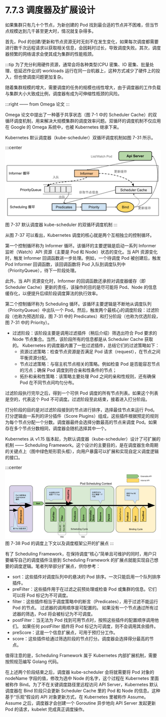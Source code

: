 # 7.7.3 调度器及扩展设计

如果集群只有几十个节点，为新创建的 Pod 找到最合适的节点并不困难，但当节点规模达到几千甚至更大时，情况就复杂得多。

首先，Pod 的创建/更新和节点资源无时无刻不在发生变化，如果每次调度都需要进行数千次远程请求以获取相关信息，会因耗时过长，导致调度失败。其次，调度器频繁的网络请求会使其成为集群的性能瓶颈。

:::tip <a/>
为了充分利用硬件资源，通常会将各种类型(CPU 密集、IO 密集、批量处理、低延迟作业)的 workloads 运行在同一台机器上，这种方式减少了硬件上的投入，但也使调度问题更加复杂。

随着集群规模的增大，需要调度的任务的规模也线性增大，由于调度器的工作负载与集群大小大致成比例，调度器有成为可伸缩性瓶颈的风险。

:::right
—— from Omega 论文
:::

Omega 论文中提出了一种基于共享状态（图 7-1 中的 Scheduler Cache）的双循环调度机制，用来解决大规模集群的调度效率问题。双循环的调度机制不仅应用在 Google 的 Omega 系统中，也被 Kubernetes 继承下来。

Kubernetes 默认调度器（kube-scheduler）双循环调度机制如图 7-31 所示。

:::center
  ![](../assets/kube-scheduler.svg)<br/>
  图 7-37 默认调度器 kube-scheduler 的双循环调度机制
:::

从图 7-37 可以看出，Kubernetes 调度的核心就是两个互相独立的控制循环。

第一个控制循环称为 Informer 循环。该循环的主要逻辑是启动一系列 Informer 监听（Watch）API 资源（主要是 Pod 和 Node）状态的变化。当 API 资源变化时，触发 Informer 回调函数进一步处理。例如，一个待调度 Pod 被创建后，触发 Pod Informer 回调函数，该回调函数将 Pod 入队到调度队列中（PriorityQueue），待下一阶段处理。

此外，当 API 资源变化时，Informer 的回调函数还承担对调度器缓存（即 Scheduler Cache）更新的责任，该操作的目的是尽可能将 Pod、Node 的信息缓存化，以便提升后续阶段调度算法的执行效率。

第二个控制循环称为 Scheduling 循环。该循环主要逻辑是不断地从调度队列（PriorityQueue）中出队一个 Pod。然后，触发两个最核心的调度阶段：过滤阶段（也称为预选阶段，图 7-31 中的 Predicates）和打分阶段（也称为优选阶段，图 7-31 中的 Priority）。

- 过滤阶段：该阶段主要是调用过滤插件（稍后介绍）筛选出符合 Pod 要求的 Node 节点集合。当然，该阶段所有的信息都是从 Scheduler Cache 获取的。 Kubernetes 的调度器内置了一批过滤插件，总结它们的过滤策略如下：
  - 资源过滤策略：检查节点资源是否满足 Pod 请求（request），在节点之间平衡资源分配。
  - 节点过滤策略：与宿主机节点相关的策略。例如检查 Pod 是否能容忍节点的污点；确保 Pod 调度到符合亲和性条件的节点；
  - 拓扑和亲和性策略：该策略主要处理 Pod 之间的亲和性规则，还有确保 Pod 在不同节点间均匀分布。

过滤阶段执行完毕之后，得到一个可供 Pod 调度的所有节点列表。如果这个列表是空的，代表这个 Pod 不可调度。过滤阶段至此结束，接着进入打分阶段。

打分阶段的目的是对过滤阶段接到的节点进行排序，选择最佳节点来运行 Pod。打分逻辑由一系列的评分插件（Score Plugins）组成，这些插件根据预定的规则为每个节点分配一个分数。调度器最终会选择分数最高的节点来调度 Pod。如果存在多个节点分数相同，调度器会随机选择其中一个。



Kubernetes 从 v1.15 版本起，为默认调度器（kube-scheduler）设计了可扩展的机制 —— Scheduling Framework。这个设计的主要目的，是在调度器生命周期的关键点上（图中绿色矩形箭头框），向用户暴露可以扩展和实现自定义调度逻辑的接口。

:::center
  ![](../assets/scheduling-framework-extensions.svg)<br/>
   图 7-38 Pod 的调度上下文以及调度框架公开的扩展点
:::

有了 Scheduling Framework，在保持调度“核心”简单且可维护的同时，用户只要编写自己的调度插件注册到 Scheduling Framework 的扩展点就能实现自己想要的调度逻辑。笔者列举部分扩展点，供你参考：

- sort：这些插件对调度队列中的悬决的 Pod 排序。一次只能启用一个队列排序插件。
- preFilter：这些插件用于在过滤之前预处理或检查 Pod 或集群的信息。它们可以将 Pod 标记为不可调度。
- filter：这些插件相当于调度策略中的断言（Predicates），用于过滤不能运行 Pod 的节点。 过滤器的调用顺序是可配置的。 如果没有一个节点通过所有过滤器的筛选，Pod 将会被标记为不可调度。
- postFilter：当无法为 Pod 找到可用节点时，按照这些插件的配置顺序调用他们。 如果任何 postFilter 插件将 Pod 标记为可调度，则不会调用其余插件。
- preScore：这是一个信息扩展点，可用于预打分工作。
- score：这些插件给通过筛选阶段的节点打分。调度器会选择得分最高的节点。




值得注意的是，Scheduling Framework 属于 Kubernetes 内部扩展机制，需要按照规范编写 Golang 代码。

在上述两个阶段结束之后，调度器 kube-scheduler 会将就需要将 Pod 对象的 nodeName 字段的值，修改为选中 Node 的名字，这个过程在 Kubernetes 里面被称作 Bind。为了不在关键调度路径里远程访问 API Server，Kubernetes 默认调度器在 Bind 阶段只会更新 Scheduler Cache 里的 Pod 和 Node 的信息。这种基于“乐观”假设的 API 对象更新方式，在 Kubernetes 里被称作 Assume。Assume 之后，调度器才会创建一个 Goroutine 异步地向 API Server 发起更新 Pod 的请求，kubelet 完成真正调度操作。
